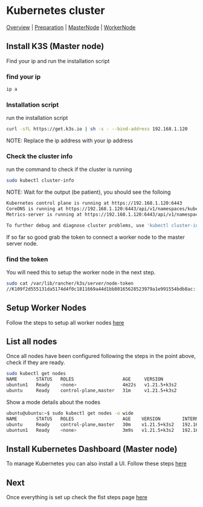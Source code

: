 # Kubernetes cluster

[Overview](README.md) | [Preparation](preparation.md) | [MasterNode](master_node.md) | [WorkerNode](worker_node.md)

## Install K3S (Master node)

Find your ip and run the installation script

### find your ip

```bash
ip a
```

### Installation script

run the installation script

```bash
curl -sfL https://get.k3s.io | sh -s - --bind-address 192.168.1.120
```

NOTE: Replace the ip address with your ip address

### Check the cluster info

run the command to check if the cluster is running

```bash
sudo kubectl cluster-info
```

NOTE: Wait for the output (be patient), you should see the folloing

```bash
Kubernetes control plane is running at https://192.168.1.120:6443
CoreDNS is running at https://192.168.1.120:6443/api/v1/namespaces/kube-system/services/kube-dns:dns/proxy
Metrics-server is running at https://192.168.1.120:6443/api/v1/namespaces/kube-system/services/https:metrics-server:/proxy

To further debug and diagnose cluster problems, use 'kubectl cluster-info dump'.
```

If so far so good grab the token to connect a worker node to the master server node.

### find the token

You will need this to setup the worker node in the next step.

```bash
sudo cat /var/lib/rancher/k3s/server/node-token
//K109f2d555131da5174d4f0c1811669a44d1bb80165628523979a1e991554bdb8ac::server:91f513abc6e4b5e1e5c9ba23605c10ca
```

## Setup Worker Nodes

Follow the steps to setup all worker nodes [here](worker_node.md)

## List all nodes

Once all nodes have been configured following the steps in the point above, check if 
they are ready.

```bash
sudo kubectl get nodes
NAME       STATUS   ROLES                  AGE     VERSION
ubuntun1   Ready    <none>                 4m22s   v1.21.5+k3s2
ubuntu     Ready    control-plane,master   31m     v1.21.5+k3s2
```

Show a mode details about the nodes

```bash
ubuntu@ubuntu:~$ sudo kubectl get nodes -o wide
NAME       STATUS   ROLES                  AGE    VERSION        INTERNAL-IP     EXTERNAL-IP   OS-IMAGE             KERNEL-VERSION     CONTAINER-RUNTIME
ubuntu     Ready    control-plane,master   30m    v1.21.5+k3s2   192.168.1.120   <none>        Ubuntu 20.04.3 LTS   5.4.0-1044-raspi   containerd://1.4.11-k3s1
ubuntun1   Ready    <none>                 3m9s   v1.21.5+k3s2   192.168.1.121   <none>        Ubuntu 20.04.3 LTS   5.4.0-1044-raspi   containerd://1.4.11-k3s1
```

## Install Kubernetes Dashboard (Master node)

To manage Kubernetes you can also install a UI. Follow these steps [here](install_dashboard.md)

## Next

Once everything is set up check the fist steps page [here](first_steps.md.md)
